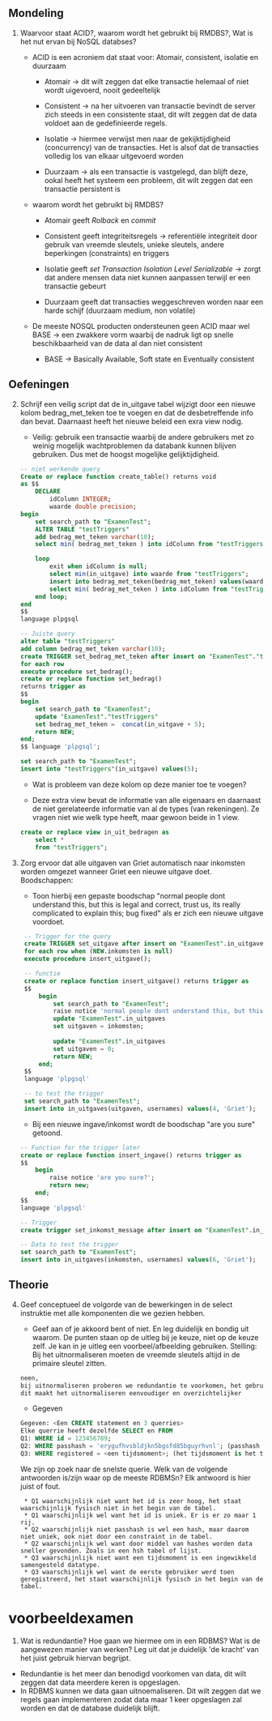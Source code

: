 ## Mondeling

1. Waarvoor staat ACID?,
waarom wordt het gebruikt bij RMDBS?,
Wat is het nut ervan bij NoSQL databses?

    * ACID is een acroniem dat staat voor: Atomair, consistent, isolatie en duurzaam

        * Atomair &rarr; dit wilt zeggen dat elke transactie helemaal of niet wordt uigevoerd, nooit gedeeltelijk

        * Consistent &rarr; na her uitvoeren van transactie bevindt de server zich steeds in een consistente staat, dit wilt zeggen dat de data voldoet aan de gedefinieerde regels.

        * Isolatie &rarr; hiermee verwijst men naar de gekijktijdigheid (concurrency) van de transacties. Het is alsof dat de transacties volledig los van elkaar uitgevoerd worden

        * Duurzaam &rarr; als een transactie is vastgelegd, dan blijft deze, ookal heeft het systeem een probleem, dit wilt zeggen dat een transactie persistent is

    * waarom wordt het gebruikt bij RMDBS?

        * Atomair geeft *Rolback* en *commit*

        * Consistent geeft integriteitsregels &rarr; referentiële integriteit door gebruik van vreemde sleutels, unieke sleutels, andere beperkingen (constraints) en triggers

        * Isolatie geeft *set Transaction Isolation Level Serializable* &rarr; zorgt dat andere mensen data niet kunnen aanpassen terwijl er een transactie gebeurt

        * Duurzaam geeft dat transacties weggeschreven worden naar een harde schijf (duurzaam medium, non volatile)

    * De meeste NOSQL producten ondersteunen geen ACID maar wel BASE &rarr; een zwakkere vorm waarbij de nadruk ligt op snelle beschikbaarheid van de data al dan niet consistent

        * BASE &rarr; Basically Available, Soft state en Eventually consistent

## Oefeningen

2. Schrijf een veilig script dat de in_uitgave tabel wijzigt door een nieuwe kolom bedrag_met_teken toe te voegen en dat de desbetreffende info dan bevat. Daarnaast heeft het nieuwe beleid een exra view nodig.

    * Veilig: gebruik een transactie waarbij de andere gebruikers met zo weinig mogelijk wachtproblemen da databank kunnen blijven gebruiken. Dus met de hoogst mogelijke gelijktijdigheid.

    ```sql
    -- niet werkende query
    Create or replace function create_table() returns void
    as $$
        DECLARE
            idColumn INTEGER;
            waarde double precision;
    begin
        set search_path to "ExamenTest";
        ALTER TABLE	"testTriggers"
        add bedrag_met_teken varchar(10);
        select min( bedrag_met_teken ) into idColumn from "testTriggers";

        loop
            exit when idColumn is null;
            select min(in_uitgave) into waarde from "testTriggers";
            insert into bedrag_met_teken(bedrag_met_teken) values(waarde);
            select min( bedrag_met_teken ) into idColumn from "testTriggers" where bedrag_met_teken > idColumn;
        end loop;
    end
    $$
    language plpgsql
    ```

    ```sql
    -- Juiste query
    alter table "testTriggers"
    add column bedrag_met_teken varchar(10);
    create TRIGGER set_bedrag_met_teken after insert on "ExamenTest"."testTriggers"
    for each row
    execute procedure set_bedrag();
    create or replace function set_bedrag()
    returns trigger as
    $$
    begin
        set search_path to "ExamenTest";
        update "ExamenTest"."testTriggers"
        set bedrag_met_teken =  concat(in_uitgave + 5);
        return NEW;
    end;
    $$ language 'plpgsql';

    set search_path to "ExamenTest";
    insert into "testTriggers"(in_uitgave) values(5); 
    ```

    * Wat is probleem van deze kolom op deze manier toe te voegen?

    * Deze extra view bevat de informatie van alle eigenaars en daarnaast de niet gerelateerde informatie van al de types (van rekeningen). Ze vragen niet wie welk type heeft, maar gewoon beide in 1 view.

    ```sql
    create or replace view in_uit_bedragen as
        select *
        from "testTriggers";
    ```

3. Zorg ervoor dat alle uitgaven van Griet automatisch naar inkomsten worden omgezet wanneer Griet een nieuwe uitgave doet. Boodschappen:

    * Toon hierbij een gepaste boodschap "normal people dont understand this, but this is legal and correct, trust us, its really complicated to explain this; bug fixed" als er zich een nieuwe uitgave voordoet.

   ```sql
    -- Trigger for the query
    create TRIGGER set_uitgave after insert on "ExamenTest".in_uitgaves
    for each row when (NEW.inkomsten is null)
    execute procedure insert_uitgave();

    -- functie
    create or replace function insert_uitgave() returns trigger as 
    $$
        begin
            set search_path to "ExamenTest";
            raise notice 'normal people dont understand this, but this is legal and correct, trust us, its really complicated to explain this; bug fixed';
            update "ExamenTest".in_uitgaves
            set uitgaven = inkomsten;
            
            update "ExamenTest".in_uitgaves
            set uitgaven = 0;
            return NEW;
        end;
    $$
    language 'plpgsql'

    -- to test the trigger
    set search_path to "ExamenTest";
    insert into in_uitgaves(uitgaven, usernames) values(4, 'Griet');
    ```

    * Bij een nieuwe ingave/inkomst wordt de boodschap "are you sure" getoond.

    ```sql
    -- Function for the trigger later
    create or replace function insert_ingave() returns trigger as
    $$
        begin
            raise notice 'are you sure?';
            return new;
        end;
    $$
    language 'plpgsql'

    -- Trigger
    create trigger set_inkomst_message after insert on "ExamenTest".in_uitgaves for each row when (NEW.uitgaven is null) execute procedure insert_ingave()

    -- Data to test the trigger
    set search_path to "ExamenTest";
    insert into in_uitgaves(inkomsten, usernames) values(6, 'Griet');
    ```

## Theorie

4. Geef conceptueel de volgorde van de bewerkingen in de select instruktie met alle komponenten die we gezien hebben.

    * Geef aan of je akkoord bent of niet. En leg duidelijk en bondig uit waarom. De punten staan op de uitleg bij je keuze, niet op de keuze zelf. Je kan in je uitleg een voorbeel/afbeelding gebruiken. Stelling: Bij het uitnormaliseren moeten de vreemde sleutels altijd in de primaire sleutel zitten.

    ```sql
    neen,
    bij uitnormaliseren proberen we redundantie te voorkomen, het gebruik van foreign keys zorgt ervoor dat er enkel naar geldige waardes verwezen kan worden.
    dit maakt het uitnormaliseren eenvoudiger en overzichtelijker
    ```

    * Gegeven
    ```sql
    Gegeven: <Een CREATE statement en 3 querries>
	Elke querrie heeft dezelfde SELECT en FROM
	Q1:	WHERE id = 123456789;
	Q2:	WHERE passhash = 'erygufhvsbldjkn5bgsfd85bguyrhvnl'; (passhash is een charachter(32)
	Q3:	WHERE registered = <een tijdsmoment>; (het tijdsmoment is het tijdsmoment van de eerste registratie)
    ```
    We zijn op zoek naar de snelste querie. Welk van de volgende antwoorden is/zijn waar op de meeste RDBMSn?
    Elk antwoord is hier juist of fout.

        * Q1 waarschijnlijk niet want het id is zeer hoog, het staat waarschijnlijk fysisch niet in het begin van de tabel.
        * Q1 waarschijnlijk wel want het id is uniek. Er is er zo maar 1 rij.
        * Q2 waarschijnlijk niet passhash is wel een hash, maar daarom niet uniek, ook niet door een constraint in de tabel.
        * Q2 waarschijnlijk wel want door middel van hashes worden data sneller gevonden. Zoals in een hsh tabel of lijst.
        * Q3 waarschijnlijk niet want een tijdsmoment is een ingewikkeld samengesteld datatype.
        * Q3 waarschijnlijk wel want de eerste gebruiker werd toen geregistreerd, het staat waarschijnlijk fysisch in het begin van de tabel.

# voorbeeldexamen

1. Wat is redundantie? Hoe gaan we hiermee om in een RDBMS? Wat is de aangewezen manier van werken? Leg uit dat je duidelijk 'de kracht' van het juist gebruik hiervan begrijpt.

* Redundantie is het meer dan benodigd voorkomen van data, dit wilt zeggen dat data meerdere keren is opgeslagen.
* In RDBMS kunnen we data gaan uitnoemaliseren. Dit wilt zeggen dat we regels gaan implementeren zodat data maar 1 keer opgeslagen zal worden en dat de database duidelijk blijft.
